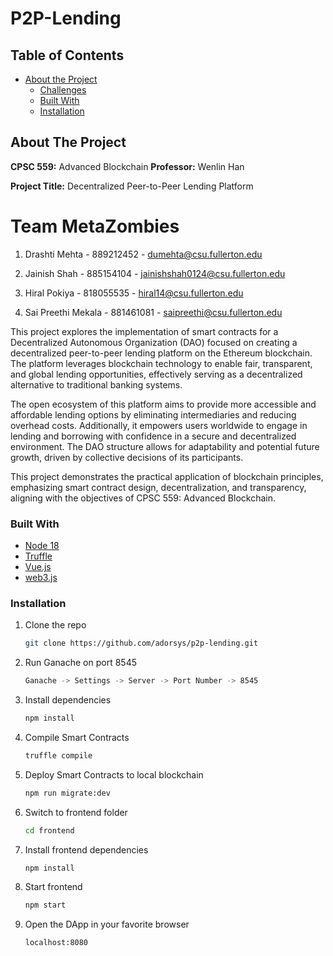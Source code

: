 # P2P-Lending

## Table of Contents

- [About the Project](#about-the-project)
  - [Challenges](#challenges)
  - [Built With](#built-with)
  - [Installation](#installation)

<!-- ABOUT THE PROJECT -->

## About The Project

**CPSC 559:** Advanced Blockchain
**Professor:** Wenlin Han

**Project Title:** Decentralized Peer-to-Peer Lending Platform

# Team MetaZombies

1. Drashti Mehta - 889212452 - dumehta@csu.fullerton.edu

2. Jainish Shah - 885154104 - jainishshah0124@csu.fullerton.edu

3. Hiral Pokiya - 818055535 - hiral14@csu.fullerton.edu

4. Sai Preethi Mekala - 881461081 - saipreethi@csu.fullerton.edu

This project explores the implementation of smart contracts for a Decentralized Autonomous Organization (DAO) focused on creating a decentralized peer-to-peer lending platform on the Ethereum blockchain. The platform leverages blockchain technology to enable fair, transparent, and global lending opportunities, effectively serving as a decentralized alternative to traditional banking systems.

The open ecosystem of this platform aims to provide more accessible and affordable lending options by eliminating intermediaries and reducing overhead costs. Additionally, it empowers users worldwide to engage in lending and borrowing with confidence in a secure and decentralized environment. The DAO structure allows for adaptability and potential future growth, driven by collective decisions of its participants.

This project demonstrates the practical application of blockchain principles, emphasizing smart contract design, decentralization, and transparency, aligning with the objectives of CPSC 559: Advanced Blockchain.


### Built With

- [Node 18](https://nodejs.org/en/)
- [Truffle](https://truffleframework.com/truffle)
- [Vue.js](https://vuejs.org/)
- [web3.js](https://web3js.readthedocs.io/en/1.0/getting-started.html)

### Installation

1. Clone the repo

   ```sh
   git clone https://github.com/adorsys/p2p-lending.git
   ```

2. Run Ganache on port 8545

   ```sh
   Ganache -> Settings -> Server -> Port Number -> 8545
   ```

3. Install dependencies

   ```sh
   npm install
   ```

4. Compile Smart Contracts

   ```sh
   truffle compile
   ```

5. Deploy Smart Contracts to local blockchain

   ```sh
   npm run migrate:dev
   ```

6. Switch to frontend folder

   ```sh
   cd frontend
   ```

7. Install frontend dependencies

   ```sh
   npm install
   ```

8. Start frontend

   ```sh
   npm start
   ```

9. Open the DApp in your favorite browser

   ```sh
   localhost:8080
   ```
